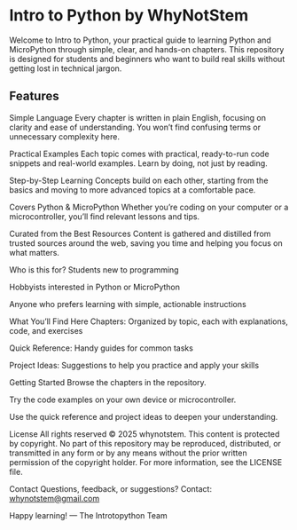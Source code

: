 # Intro to Python by WhyNotStem


Welcome to Intro to Python, your practical guide to learning Python and MicroPython through simple, clear, and hands-on chapters. This repository is designed for students and beginners who want to build real skills without getting lost in technical jargon.


## Features

Simple Language
Every chapter is written in plain English, focusing on clarity and ease of understanding. You won’t find confusing terms or unnecessary complexity here.

Practical Examples
Each topic comes with practical, ready-to-run code snippets and real-world examples. Learn by doing, not just by reading.

Step-by-Step Learning
Concepts build on each other, starting from the basics and moving to more advanced topics at a comfortable pace.

Covers Python & MicroPython
Whether you’re coding on your computer or a microcontroller, you’ll find relevant lessons and tips.

Curated from the Best Resources
Content is gathered and distilled from trusted sources around the web, saving you time and helping you focus on what matters.

Who is this for?
Students new to programming

Hobbyists interested in Python or MicroPython

Anyone who prefers learning with simple, actionable instructions

What You’ll Find Here
Chapters: Organized by topic, each with explanations, code, and exercises

Quick Reference: Handy guides for common tasks

Project Ideas: Suggestions to help you practice and apply your skills

Getting Started
Browse the chapters in the repository.

Try the code examples on your own device or microcontroller.

Use the quick reference and project ideas to deepen your understanding.

License
All rights reserved © 2025 whynotstem.
This content is protected by copyright. No part of this repository may be reproduced, distributed, or transmitted in any form or by any means without the prior written permission of the copyright holder.
For more information, see the LICENSE file.

Contact
Questions, feedback, or suggestions?
Contact: whynotstem@gmail.com

Happy learning!
— The Introtopython Team
